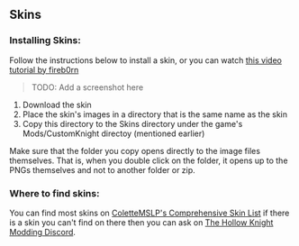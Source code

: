 ## Skins

### Installing Skins:

Follow the instructions below to install a skin, or you can watch [this video tutorial by fireb0rn](https://youtu.be/z35cFvU0McQ?si=Nqurex-9Kg0I_foo&t=466)

> TODO: Add a screenshot here

1. Download the skin 
2. Place the skin's images in a directory that is the same name as the skin
3. Copy this directory to the Skins directory under the game's Mods/CustomKnight directoy (mentioned earlier)

Make sure that the folder you copy opens directly to the image files themselves. That is, when you double click on the folder, it opens up to the PNGs themselves and not to another folder or zip. 

### Where to find skins:

You can find most skins on [ColetteMSLP's Comprehensive Skin List](https://docs.google.com/document/d/1qKfOtOXpYormusD05I700P8d79E74R1bTb3MP4vum-E/edit#heading=h.p6xizipivwq8) if there is a skin you can't find on there then you can ask on [The Hollow Knight Modding Discord](https://discord.gg/RppAb2vNqz).

